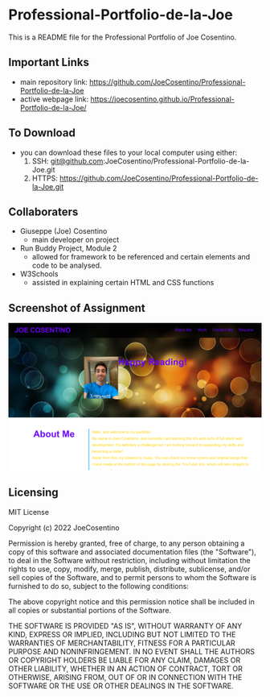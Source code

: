 # Professional-Portfolio-de-la-Joe

This is a README file for the Professional Portfolio of Joe Cosentino.

## Important Links

* main repository link: https://github.com/JoeCosentino/Professional-Portfolio-de-la-Joe
* active webpage link: https://joecosentino.github.io/Professional-Portfolio-de-la-Joe/

## To Download

* you can download these files to your local computer using either:
    1. SSH: git@github.com:JoeCosentino/Professional-Portfolio-de-la-Joe.git
    2. HTTPS: https://github.com/JoeCosentino/Professional-Portfolio-de-la-Joe.git

## Collaboraters

* Giuseppe (Joe) Cosentino
    - main developer on project
* Run Buddy Project, Module 2
    - allowed for framework to be referenced and certain elements and code to be analysed.
* W3Schools
    - assisted in explaining certain HTML and CSS functions

## Screenshot of Assignment

![image](./assets/images/Portfolio-screenshot.PNG)

## Licensing

MIT License

Copyright (c) 2022 JoeCosentino

Permission is hereby granted, free of charge, to any person obtaining a copy
of this software and associated documentation files (the "Software"), to deal
in the Software without restriction, including without limitation the rights
to use, copy, modify, merge, publish, distribute, sublicense, and/or sell
copies of the Software, and to permit persons to whom the Software is
furnished to do so, subject to the following conditions:

The above copyright notice and this permission notice shall be included in all
copies or substantial portions of the Software.

THE SOFTWARE IS PROVIDED "AS IS", WITHOUT WARRANTY OF ANY KIND, EXPRESS OR
IMPLIED, INCLUDING BUT NOT LIMITED TO THE WARRANTIES OF MERCHANTABILITY,
FITNESS FOR A PARTICULAR PURPOSE AND NONINFRINGEMENT. IN NO EVENT SHALL THE
AUTHORS OR COPYRIGHT HOLDERS BE LIABLE FOR ANY CLAIM, DAMAGES OR OTHER
LIABILITY, WHETHER IN AN ACTION OF CONTRACT, TORT OR OTHERWISE, ARISING FROM,
OUT OF OR IN CONNECTION WITH THE SOFTWARE OR THE USE OR OTHER DEALINGS IN THE
SOFTWARE.

